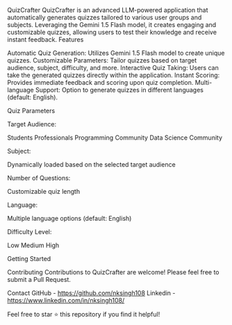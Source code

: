 
QuizCrafter
QuizCrafter is an advanced LLM-powered application that automatically generates quizzes tailored to various user groups and subjects. Leveraging the Gemini 1.5 Flash model, it creates engaging and customizable quizzes, allowing users to test their knowledge and receive instant feedback.
Features

Automatic Quiz Generation: Utilizes Gemini 1.5 Flash model to create unique quizzes.
Customizable Parameters: Tailor quizzes based on target audience, subject, difficulty, and more.
Interactive Quiz Taking: Users can take the generated quizzes directly within the application.
Instant Scoring: Provides immediate feedback and scoring upon quiz completion.
Multi-language Support: Option to generate quizzes in different languages (default: English).

Quiz Parameters

Target Audience:

Students
Professionals
Programming Community
Data Science Community


Subject:

Dynamically loaded based on the selected target audience


Number of Questions:

Customizable quiz length


Language:

Multiple language options (default: English)


Difficulty Level:

Low
Medium
High



Getting Started

Contributing
Contributions to QuizCrafter are welcome! Please feel free to submit a Pull Request.

Contact
GitHub -    https://github.com/nksingh108
Linkedin -  https://www.linkedin.com/in/nksingh108/


Feel free to star ⭐ this repository if you find it helpful!